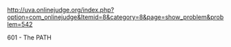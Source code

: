 http://uva.onlinejudge.org/index.php?option=com_onlinejudge&Itemid=8&category=8&page=show_problem&problem=542

601 - The PATH

